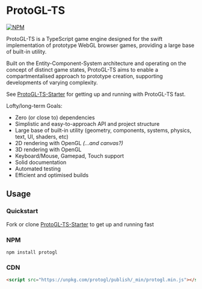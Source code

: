 # ProtoGL-TS

[![NPM](https://badge.fury.io/js/protogl.svg)](https://badge.fury.io/js/protogl)

ProtoGL-TS is a TypeScript game engine designed for the swift implementation of prototype WebGL browser games, providing a large base of built-in utility.

Built on the Entity-Component-System architecture and operating on the concept of distinct game states, ProtoGL-TS aims to enable a compartmentalised approach
to prototype creation, supporting developments of varying complexity.

See [ProtoGL-TS-Starter](https://github.com/jonnopon/ProtoGL-TS-Starter) for getting up and running with ProtoGL-TS fast.

Lofty/long-term Goals:
- Zero (or close to) dependencies
- Simplistic and easy-to-approach API and project structure
- Large base of built-in utility (geometry, components, systems, physics, text, UI, shaders, etc)
- 2D rendering with OpenGL *(...and canvas?)*
- 3D rendering with OpenGL
- Keyboard/Mouse, Gamepad, Touch support
- Solid documentation
- Automated testing
- Efficient and optimised builds


## Usage


### Quickstart

Fork or clone [ProtoGL-TS-Starter](https://github.com/jonnopon/ProtoGL-TS-Starter) to get up and running fast


### NPM

`npm install protogl`


### CDN

```html
<script src="https://unpkg.com/protogl/publish/_min/protogl.min.js"></script>
```

